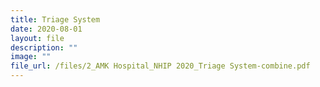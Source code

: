 ```yaml
---
title: Triage System
date: 2020-08-01
layout: file
description: ""
image: ""
file_url: /files/2_AMK Hospital_NHIP 2020_Triage System-combine.pdf
---
```

